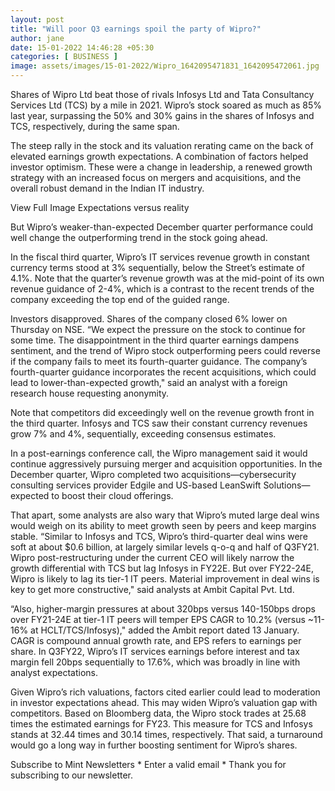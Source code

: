 ```yaml
---
layout: post
title: "Will poor Q3 earnings spoil the party of Wipro?"
author: jane 
date: 15-01-2022 14:46:28 +05:30 
categories: [ BUSINESS ] 
image: assets/images/15-01-2022/Wipro_1642095471831_1642095472061.jpg
---
```

Shares of Wipro Ltd beat those of rivals Infosys Ltd and Tata Consultancy Services Ltd (TCS) by a mile in 2021. Wipro’s stock soared as much as 85% last year, surpassing the 50% and 30% gains in the shares of Infosys and TCS, respectively, during the same span.

The steep rally in the stock and its valuation rerating came on the back of elevated earnings growth expectations. A combination of factors helped investor optimism. These were a change in leadership, a renewed growth strategy with an increased focus on mergers and acquisitions, and the overall robust demand in the Indian IT industry.

View Full Image Expectations versus reality

But Wipro’s weaker-than-expected December quarter performance could well change the outperforming trend in the stock going ahead.

In the fiscal third quarter, Wipro’s IT services revenue growth in constant currency terms stood at 3% sequentially, below the Street’s estimate of 4.1%. Note that the quarter’s revenue growth was at the mid-point of its own revenue guidance of 2-4%, which is a contrast to the recent trends of the company exceeding the top end of the guided range.

Investors disapproved. Shares of the company closed 6% lower on Thursday on NSE. “We expect the pressure on the stock to continue for some time. The disappointment in the third quarter earnings dampens sentiment, and the trend of Wipro stock outperforming peers could reverse if the company fails to meet its fourth-quarter guidance. The company’s fourth-quarter guidance incorporates the recent acquisitions, which could lead to lower-than-expected growth," said an analyst with a foreign research house requesting anonymity.

Note that competitors did exceedingly well on the revenue growth front in the third quarter. Infosys and TCS saw their constant currency revenues grow 7% and 4%, sequentially, exceeding consensus estimates.

In a post-earnings conference call, the Wipro management said it would continue aggressively pursuing merger and acquisition opportunities. In the December quarter, Wipro completed two acquisitions—cybersecurity consulting services provider Edgile and US-based LeanSwift Solutions—expected to boost their cloud offerings.

That apart, some analysts are also wary that Wipro’s muted large deal wins would weigh on its ability to meet growth seen by peers and keep margins stable. “Similar to Infosys and TCS, Wipro’s third-quarter deal wins were soft at about $0.6 billion, at largely similar levels q-o-q and half of Q3FY21. Wipro post-restructuring under the current CEO will likely narrow the growth differential with TCS but lag Infosys in FY22E. But over FY22-24E, Wipro is likely to lag its tier-1 IT peers. Material improvement in deal wins is key to get more constructive," said analysts at Ambit Capital Pvt. Ltd.

“Also, higher-margin pressures at about 320bps versus 140-150bps drops over FY21-24E at tier-1 IT peers will temper EPS CAGR to 10.2% (versus ~11-16% at HCLT/TCS/Infosys)," added the Ambit report dated 13 January. CAGR is compound annual growth rate, and EPS refers to earnings per share. In Q3FY22, Wipro’s IT services earnings before interest and tax margin fell 20bps sequentially to 17.6%, which was broadly in line with analyst expectations.

Given Wipro’s rich valuations, factors cited earlier could lead to moderation in investor expectations ahead. This may widen Wipro’s valuation gap with competitors. Based on Bloomberg data, the Wipro stock trades at 25.68 times the estimated earnings for FY23. This measure for TCS and Infosys stands at 32.44 times and 30.14 times, respectively. That said, a turnaround would go a long way in further boosting sentiment for Wipro’s shares.

Subscribe to Mint Newsletters * Enter a valid email * Thank you for subscribing to our newsletter.